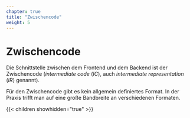 ```yaml
---
chapter: true
title: "Zwischencode"
weight: 5
---
```



# Zwischencode

Die Schnittstelle zwischen dem Frontend und dem Backend ist der Zwischencode
(*intermediate code* (*IC*), auch *intermediate representation* (*IR*) genannt).

Für den Zwischencode gibt es kein allgemein definiertes Format. In der Praxis
trifft man auf eine große Bandbreite an verschiedenen Formaten.


{{< children showhidden="true" >}}
